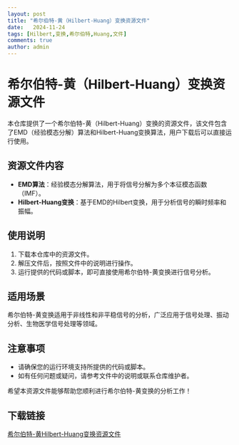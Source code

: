 ```yaml
---
layout: post
title: "希尔伯特-黄（Hilbert-Huang）变换资源文件"
date:   2024-11-24
tags: [Hilbert,变换,希尔伯特,Huang,文件]
comments: true
author: admin
---
```

# 希尔伯特-黄（Hilbert-Huang）变换资源文件

本仓库提供了一个希尔伯特-黄（Hilbert-Huang）变换的资源文件，该文件包含了EMD（经验模态分解）算法和Hilbert-Huang变换算法，用户下载后可以直接运行使用。

## 资源文件内容

- **EMD算法**：经验模态分解算法，用于将信号分解为多个本征模态函数（IMF）。
- **Hilbert-Huang变换**：基于EMD的Hilbert变换，用于分析信号的瞬时频率和振幅。

## 使用说明

1. 下载本仓库中的资源文件。
2. 解压文件后，按照文件中的说明进行操作。
3. 运行提供的代码或脚本，即可直接使用希尔伯特-黄变换进行信号分析。

## 适用场景

希尔伯特-黄变换适用于非线性和非平稳信号的分析，广泛应用于信号处理、振动分析、生物医学信号处理等领域。

## 注意事项

- 请确保您的运行环境支持所提供的代码或脚本。
- 如有任何问题或疑问，请参考文件中的说明或联系仓库维护者。

希望本资源文件能够帮助您顺利进行希尔伯特-黄变换的分析工作！

## 下载链接

[希尔伯特-黄Hilbert-Huang变换资源文件](https://pan.quark.cn/s/5f2479c31130)